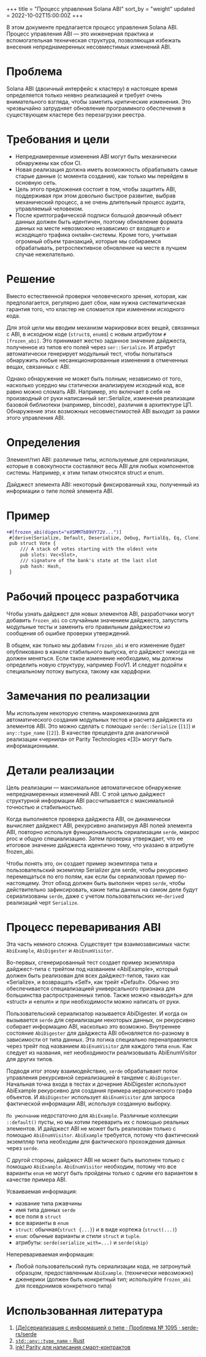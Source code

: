 +++
title = "Процесс управления Solana ABI"
sort_by = "weight"
updated = 2022-10-02T15:00:00Z
+++

В этом документе предлагается процесс управления Solana ABI. Процесс управления ABI — это инженерная практика и вспомогательная техническая структура, позволяющая избежать внесения непреднамеренных несовместимых изменений ABI.

# Проблема

Solana ABI (двоичный интерфейс к кластеру) в настоящее время определяется только неявно реализацией и требует очень внимательного взгляда, чтобы заметить критические изменения. Это чрезвычайно затрудняет обновление программного обеспечения в существующем кластере без перезагрузки реестра.

# Требования и цели

- Непреднамеренные изменения ABI могут быть механически обнаружены как сбои CI.
- Новая реализация должна иметь возможность обрабатывать самые старые данные (с момента создания), как только мы перейдем в основную сеть.
- Цель этого предложения состоит в том, чтобы защитить ABI, поддерживая при этом довольно быстрое развитие, выбрав механический процесс, а не очень длительный процесс аудита, управляемый человеком.
- После криптографической подписи большой двоичный объект данных должен быть идентичен, поэтому обновление формата данных на месте невозможно независимо от входящего и исходящего трафика онлайн-системы. Кроме того, учитывая огромный объем транзакций, которые мы собираемся обрабатывать, ретроспективное обновление на месте в лучшем случае нежелательно.

# Решение

Вместо естественной проверки человеческого зрения, которая, как предполагается, регулярно дает сбои, нам нужна систематическая гарантия того, что кластер не сломается при изменении исходного кода.

Для этой цели мы вводим механизм маркировки всех вещей, связанных с ABI, в исходном коде (`struct`s, `enum`s) с новым атрибутом `#[frozen_abi]`. Это принимает жестко заданное значение дайджеста, полученное из типов его полей через `ser::Serialize`. И атрибут автоматически генерирует модульный тест, чтобы попытаться обнаружить любые несанкционированные изменения в отмеченных вещах, связанных с ABI.

Однако обнаружение не может быть полным; независимо от того, насколько усердно мы статически анализируем исходный код, все равно можно сломать ABI. Например, это включает в себя не производный от руки написанный ser::Serialize, изменения реализации базовой библиотеки (например, bincode), различия в архитектуре ЦП.
Обнаружение этих возможных несовместимостей ABI выходит за рамки этого управления ABI.

# Определения

Элемент/тип ABI: различные типы, используемые для сериализации, которые в совокупности составляют весь ABI для любых компонентов системы. Например, к этим типам относятся struct и enum.

Дайджест элемента ABI: некоторый фиксированный хэш, полученный из информации о типе полей элемента ABI.

# Пример

```patch
+#[frozen_abi(digest="eXSMM7b89VY72V...")]
 #[derive(Serialize, Default, Deserialize, Debug, PartialEq, Eq, Clone)]
 pub struct Vote {
     /// A stack of votes starting with the oldest vote
     pub slots: Vec<Slot>,
     /// signature of the bank's state at the last slot
     pub hash: Hash,
 }
```

# Рабочий процесс разработчика

Чтобы узнать дайджест для новых элементов ABI, разработчики могут добавить `frozen_abi` со случайным значением дайджеста, запустить модульные тесты и заменить его правильным дайджестом из сообщения об ошибке проверки утверждений.

В общем, как только мы добавим `frozen_abi` и его изменение будет опубликовано в канале стабильного выпуска, его дайджест никогда не должен меняться. Если такое изменение необходимо, мы должны определить новую структуру, например FooV1. И следует подойти к специальному потоку выпуска, такому как хардфорки.

# Замечания по реализации

Мы используем некоторую степень макромеханизма для автоматического создания модульных тестов и расчета дайджеста из элементов ABI. Это можно сделать с помощью `serde::Serialize` (`[1]`) и `any::type_name` (`[2]`). В качестве прецедента для аналогичной реализации «чернила» от Parity Technologies «[3]» могут быть информационными.

# Детали реализации

Цель реализации — максимальное автоматическое обнаружение непреднамеренных изменений ABI. С этой целью дайджест структурной информации ABI рассчитывается с максимальной точностью и стабильностью.

Когда выполняется проверка дайджеста ABI, он динамически вычисляет дайджест ABI, рекурсивно анализируя ABI полей элемента ABI, повторно используя функциональность сериализации `serde`, макрос proc и общую специализацию.
Затем проверка утверждает, что ее итоговое значение дайджеста идентично тому, что указано в атрибуте frozen_abi.

Чтобы понять это, он создает пример экземпляра типа и пользовательский экземпляр Serializer для serde, чтобы рекурсивно перемещаться по его полям, как если бы сериализовал пример по-настоящему. Этот обход должен быть выполнен через `serde`, чтобы действительно зафиксировать, какие типы данных на самом деле будут сериализованы `serde`, даже с учетом пользовательских не-`derive`d реализаций черт `Serialize`.

# Процесс переваривания ABI

Эта часть немного сложна. Существует три взаимозависимых части: `AbiExample`, `AbiDigester` и `AbiEnumVisitor`.

Во-первых, сгенерированный тест создает пример экземпляра дайджест-типа с трейтом под названием «AbiExample», который должен быть реализован для всех дайджест-типов, таких как «Serialize», и возвращать «Self», как трейт «Default». Обычно это обеспечивается специализацией универсального признака для большинства распространенных типов. Также можно «выводить» для «struct» и «enum» и при необходимости можно написать от руки.

Пользовательский сериализатор называется AbiDigester. И когда он вызывается `serde` для сериализации некоторых данных, он рекурсивно собирает информацию ABI, насколько это возможно. Внутреннее состояние `AbiDigester` для дайджеста ABI обновляется по-разному в зависимости от типа данных. Эта логика специально перенаправляется через трейт под названием `AbiEnumVisitor` для каждого типа `enum`. Как следует из названия, нет необходимости реализовывать AbiEnumVisitor для других типов.

Подводя итог этому взаимодействию, `serde` обрабатывает поток управления рекурсивной сериализацией в тандеме с `AbiDigester`. Начальная точка входа в тестах и ​​дочерние AbiDigester используют AbiExample рекурсивно для создания примера иерархического графа объектов. И `AbiDigester` использует `AbiEnumVisitor` для запроса фактической информации ABI, используя созданную выборку.

`По умолчанию` недостаточно для `AbiExample`. Различные коллекции `::default()` пусты, но мы хотим переварить их с помощью реальных элементов. И дайджест ABI не может быть реализован только с помощью `AbiEnumVisitor`. `AbiExample` требуется, потому что фактический экземпляр типа необходим для фактического прохождения данных через `serde`.

С другой стороны, дайджест ABI не может быть выполнен только с помощью `AbiExample`.
`AbiEnumVisitor` необходим, потому что все варианты `enum` не могут быть пройдены только с одним его вариантом в качестве примера ABI.

Усваиваемая информация:

- название типа ржавчины
- имя типа данных `serde`
- все поля в `struct`
- все варианты в `enum`
- `struct`: обычная(`struct {...}`) и в виде кортежа (`struct(...)`)
- `enum`: обычные варианты и стили `struct` и `tuple`.
- атрибуты: `serde(serialize_with=...)` и `serde(skip)`

Неперевариваемая информация:

- Любой пользовательский путь сериализации кода, не затронутый образцом, предоставленным `AbiExample`. (технически невозможно)
- дженерики (должен быть конкретный тип; используйте `frozen_abi` для псевдонимов конкретного типа)

# Использованная литература

1. [(Де)сериализация с информацией о типе · Проблема № 1095 · serde-rs/serde](https://github.com/serde-rs/serde/issues/1095#issuecomment-345483479)
2. [`std::any::type_name` - Rust](https://doc.rust-lang.org/std/any/fn.type_name.html)
3. [ink! Parity для написания смарт-контрактов](https://github.com/paritytech/ink)
